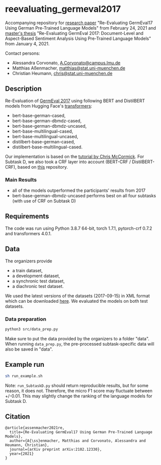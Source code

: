# reevaluating_germeval2017
Accompanying repository for [research paper](https://arxiv.org/abs/2102.12330) "Re-Evaluating GermEval17 Using German Pre-Trained Language Models" from February 24, 2021 and [master's thesis](https://epub.ub.uni-muenchen.de/75190/) "Re-Evaluating GermEval 2017: Document-Level and Aspect-Based Sentiment Analysis Using Pre-Trained Language Models" from January 4, 2021.

Contact persons: 
- Alessandra Corvonato, [A.Corvonato@campus.lmu.de](mailto:A.Corvonato@campus.lmu.de)
- Matthias Aßenmacher, [matthias@stat.uni-muenchen.de](mailto:matthias@stat.uni-muenchen.de)
- Christian Heumann, [chris@stat.uni-muenchen.de](mailto:chris@stat.uni-muenchen.de)

## Description
Re-Evaluation of [GermEval 2017](https://sites.google.com/view/germeval2017-absa/home) using following BERT and DistilBERT models from Hugging Face's [transformers](https://huggingface.co/transformers/):
- bert-base-german-cased,
- bert-base-german-dbmdz-cased,
- bert-base-german-dbmdz-uncased,
- bert-base-multilingual-cased,
- bert-base-multilingual-uncased,
- distilbert-base-german-cased,
- distilbert-base-multilingual-cased.

Our implementation is based on the [tutorial by Chris McCormick](https://colab.research.google.com/drive/1Y4o3jh3ZH70tl6mCd76vz_IxX23biCPP). For Subtask D, we also took a CRF layer into account (BERT-CRF / DistilBERT-CRF), based on [this](https://github.com/trtm/AURC) repository.

### Main Results
- all of the models outperformed the participants' results from 2017
- bert-base-german-dbmdz-uncased performs best on all four subtasks (with use of CRF on Subtask D)

## Requirements
The code was run using Python 3.8.7 64-bit, torch 1.7.1, pytorch-crf 0.7.2 and transformers 4.0.1.

## Data
The organizers provide
- a train dataset,
- a development dataset,
- a synchronic test dataset,
- a diachronic test dataset.

We used the latest versions of the datasets (2017-09-15) in XML format which can be downloaded [here](http://ltdata1.informatik.uni-hamburg.de/germeval2017/). We evaluated the models on both test datasets.

### Data preparation
```bash
python3 src/data_prep.py
```
Make sure to put the data provided by the organizers to a folder "data". When running `data_prep.py`, the pre-processed subtask-specific data will also be saved in "data".

## Example run
```bash
sh run_example.sh
```

Note: `run_SubtaskD.py` should return reproducible results, but for some reason, it does not. Therefore, the micro F1 score may fluctuate between +/-0.01. This may slightly change the ranking of the language models for Subtask D. 

## Citation

```
@article{assenmacher2021re,
  title={Re-Evaluating GermEval17 Using German Pre-Trained Language Models},
  author={A{\ss}enmacher, Matthias and Corvonato, Alessandra and Heumann, Christian},
  journal={arXiv preprint arXiv:2102.12330},
  year={2021}
}
```
